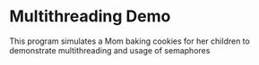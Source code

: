 # Multithreading Demo
 This program simulates a Mom baking cookies for her children to demonstrate multithreading and usage of semaphores
